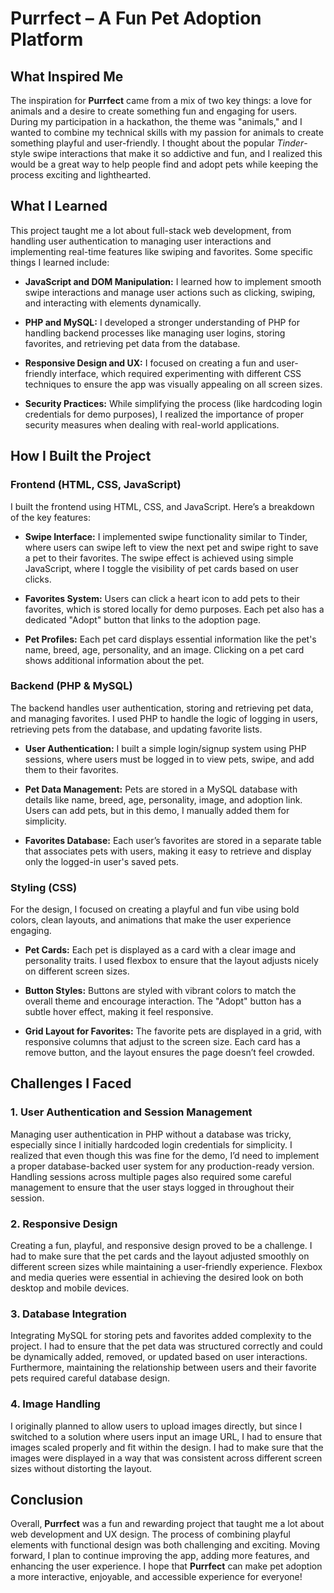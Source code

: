 
# **Purrfect** – A Fun Pet Adoption Platform

## What Inspired Me

The inspiration for **Purrfect** came from a mix of two key things: a love for animals and a desire to create something fun and engaging for users. During my participation in a hackathon, the theme was "animals," and I wanted to combine my technical skills with my passion for animals to create something playful and user-friendly. I thought about the popular *Tinder*-style swipe interactions that make it so addictive and fun, and I realized this would be a great way to help people find and adopt pets while keeping the process exciting and lighthearted.

## What I Learned

This project taught me a lot about full-stack web development, from handling user authentication to managing user interactions and implementing real-time features like swiping and favorites. Some specific things I learned include:

- **JavaScript and DOM Manipulation:** I learned how to implement smooth swipe interactions and manage user actions such as clicking, swiping, and interacting with elements dynamically.
  
- **PHP and MySQL:** I developed a stronger understanding of PHP for handling backend processes like managing user logins, storing favorites, and retrieving pet data from the database.

- **Responsive Design and UX:** I focused on creating a fun and user-friendly interface, which required experimenting with different CSS techniques to ensure the app was visually appealing on all screen sizes.

- **Security Practices:** While simplifying the process (like hardcoding login credentials for demo purposes), I realized the importance of proper security measures when dealing with real-world applications.

## How I Built the Project

### Frontend (HTML, CSS, JavaScript)

I built the frontend using HTML, CSS, and JavaScript. Here’s a breakdown of the key features:

- **Swipe Interface:** I implemented swipe functionality similar to Tinder, where users can swipe left to view the next pet and swipe right to save a pet to their favorites. The swipe effect is achieved using simple JavaScript, where I toggle the visibility of pet cards based on user clicks.
  
- **Favorites System:** Users can click a heart icon to add pets to their favorites, which is stored locally for demo purposes. Each pet also has a dedicated "Adopt" button that links to the adoption page.

- **Pet Profiles:** Each pet card displays essential information like the pet's name, breed, age, personality, and an image. Clicking on a pet card shows additional information about the pet.

### Backend (PHP & MySQL)

The backend handles user authentication, storing and retrieving pet data, and managing favorites. I used PHP to handle the logic of logging in users, retrieving pets from the database, and updating favorite lists.

- **User Authentication:** I built a simple login/signup system using PHP sessions, where users must be logged in to view pets, swipe, and add them to their favorites.

- **Pet Data Management:** Pets are stored in a MySQL database with details like name, breed, age, personality, image, and adoption link. Users can add pets, but in this demo, I manually added them for simplicity.

- **Favorites Database:** Each user’s favorites are stored in a separate table that associates pets with users, making it easy to retrieve and display only the logged-in user's saved pets.

### Styling (CSS)

For the design, I focused on creating a playful and fun vibe using bold colors, clean layouts, and animations that make the user experience engaging.

- **Pet Cards:** Each pet is displayed as a card with a clear image and personality traits. I used flexbox to ensure that the layout adjusts nicely on different screen sizes.

- **Button Styles:** Buttons are styled with vibrant colors to match the overall theme and encourage interaction. The "Adopt" button has a subtle hover effect, making it feel responsive.

- **Grid Layout for Favorites:** The favorite pets are displayed in a grid, with responsive columns that adjust to the screen size. Each card has a remove button, and the layout ensures the page doesn’t feel crowded.

## Challenges I Faced

### 1. **User Authentication and Session Management**
Managing user authentication in PHP without a database was tricky, especially since I initially hardcoded login credentials for simplicity. I realized that even though this was fine for the demo, I’d need to implement a proper database-backed user system for any production-ready version. Handling sessions across multiple pages also required some careful management to ensure that the user stays logged in throughout their session.

### 2. **Responsive Design**
Creating a fun, playful, and responsive design proved to be a challenge. I had to make sure that the pet cards and the layout adjusted smoothly on different screen sizes while maintaining a user-friendly experience. Flexbox and media queries were essential in achieving the desired look on both desktop and mobile devices.

### 3. **Database Integration**
Integrating MySQL for storing pets and favorites added complexity to the project. I had to ensure that the pet data was structured correctly and could be dynamically added, removed, or updated based on user interactions. Furthermore, maintaining the relationship between users and their favorite pets required careful database design.

### 4. **Image Handling**
I originally planned to allow users to upload images directly, but since I switched to a solution where users input an image URL, I had to ensure that images scaled properly and fit within the design. I had to make sure that the images were displayed in a way that was consistent across different screen sizes without distorting the layout.

## Conclusion

Overall, **Purrfect** was a fun and rewarding project that taught me a lot about web development and UX design. The process of combining playful elements with functional design was both challenging and exciting. Moving forward, I plan to continue improving the app, adding more features, and enhancing the user experience. I hope that **Purrfect** can make pet adoption a more interactive, enjoyable, and accessible experience for everyone!
